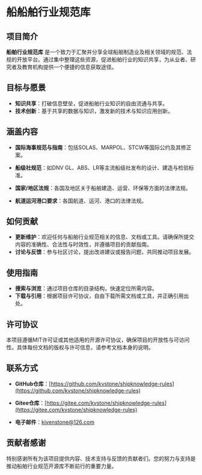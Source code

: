 # 船船舶行业规范库
## 项目简介
**船舶行业规范库** 是一个致力于汇聚并分享全球船舶制造业及相关领域的规范、法规的开放平台。通过集中整理这些资源，促进船舶行业的知识共享，为从业者、研究者及教育机构提供一个便捷的信息获取途径。

## 目标与愿景
+ **知识共享**：打破信息壁垒，促进船舶行业知识的自由流通与共享。
+ **技术创新**：基于共享的数据与知识，激发新的技术与知识应用创新。

## 涵盖内容
+ **国际海事规范与指南**：包括SOLAS、MARPOL、STCW等国际公约及其修正案。

+ **船级社规范**：如DNV GL、ABS、LR等主流船级社发布的设计、建造与检验标准。
+ **国家/地区法规**：各国及地区关于船舶建造、运营、环保等方面的法律法规。
+ **航道运河港口要求**：各国航道、运河、港口的法律法规。

## 如何贡献
+ **更新维护**：欢迎任何与船舶行业规范相关的信息、文档或工具。请确保所提交内容的准确性、合法性与时效性，并遵循项目的贡献指南。
+ **讨论与反馈**：参与社区讨论，提出改进建议或报告问题，共同推动项目发展。

## 使用指南
+ **搜索与浏览**：通过项目仓库的目录结构，快速定位所需内容。
+ **下载与引用**：根据项目许可协议，自由下载所需文档或工具，并正确引用出处。

## 许可协议
本项目遵循MIT许可证或其他适用的开源许可协议，确保项目的开放性与可访问性。具体每份文档的版权与许可信息，请参考文档本身的说明。

## 联系方式
+ **GitHub仓库**：[https://github.com/kvstone/shipknowledge-rules](https://github.com/kvstone/shipknowledge-rules)

+ **Gitee仓库**：[https://gitee.com/kvstone/shipknowledge-rules](https://gitee.com/kvstone/shipknowledge-rules)
+ **电子邮件**：kivenstone@126.com

## 贡献者感谢
特别感谢所有为该项目提供内容、技术支持与反馈的贡献者们。您的努力与支持是推动船舶行业规范开源库不断前行的重要力量。